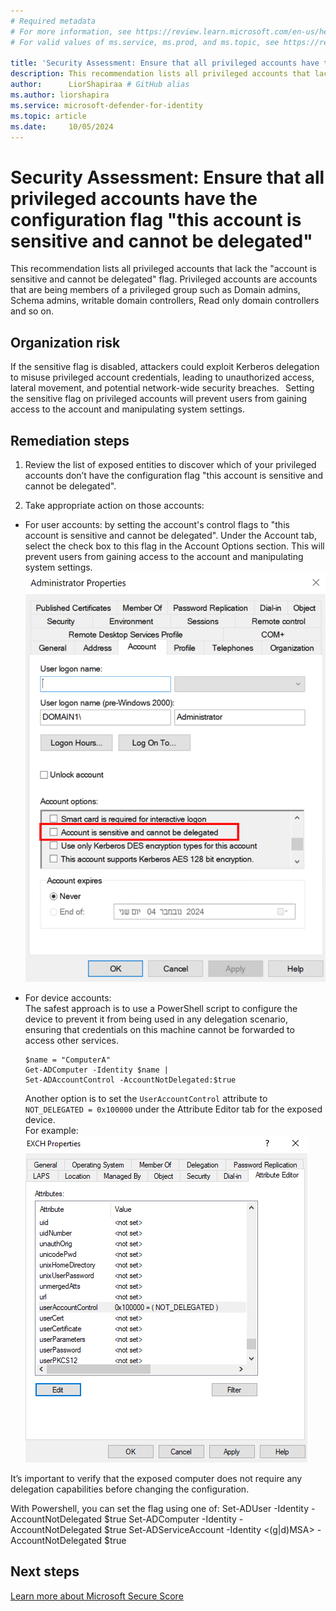 ```yaml
---
# Required metadata
# For more information, see https://review.learn.microsoft.com/en-us/help/platform/learn-editor-add-metadata?branch=main
# For valid values of ms.service, ms.prod, and ms.topic, see https://review.learn.microsoft.com/en-us/help/platform/metadata-taxonomies?branch=main

title: 'Security Assessment: Ensure that all privileged accounts have the configuration flag "this account is sensitive and cannot be delegated"'
description: This recommendation lists all privileged accounts that lack the "account is sensitive and cannot be delegated" flag.
author:      LiorShapiraa # GitHub alias
ms.author: liorshapira
ms.service: microsoft-defender-for-identity
ms.topic: article
ms.date:     10/05/2024
---
```


# Security Assessment: Ensure that all privileged accounts have the configuration flag "this account is sensitive and cannot be delegated"

This recommendation lists all privileged accounts that lack the "account is sensitive and cannot be delegated" flag. Privileged accounts are accounts that are being members of a privileged group such as Domain admins, Schema admins, writable domain controllers, Read only domain controllers and so on. 

## Organization risk

If the sensitive flag is disabled, attackers could exploit Kerberos delegation to misuse privileged account credentials, leading to unauthorized access, lateral movement, and potential network-wide security breaches.   Setting the sensitive flag on privileged accounts will prevent users from gaining access to the account and manipulating system settings. 

## Remediation steps

1. Review the list of exposed entities to discover which of your privileged accounts don’t have the configuration flag "this account is sensitive and cannot be delegated". 

1. Take appropriate action on those accounts:

- For user accounts: by setting the account's control flags to "this account is sensitive and cannot be delegated". Under the Account tab, select the check box to this flag in the Account Options section. This will prevent users from gaining access to the account and manipulating system settings.    
![Screenshot of user profile.](media/ensure-privileged-accounts-with-sensitive-flag/administrator-properties.png)

- For device accounts:  
The safest approach is to use a PowerShell script to configure the device to prevent it from being used in any delegation scenario, ensuring that credentials on this machine cannot be forwarded to access other services.

    ```azurepowershell
  $name = "ComputerA"
  Get-ADComputer -Identity $name |
  Set-ADAccountControl -AccountNotDelegated:$true
    ```
    
    Another option is to set the `UserAccountControl` attribute to `NOT_DELEGATED = 0x100000` under the Attribute Editor tab for the exposed device.   
    For example:  
    ![Screenshot of device profile.](media/ensure-privileged-accounts-with-sensitive-flag/device-profile.png)
  
It’s important to verify that the exposed computer does not require any delegation capabilities before changing the configuration.

With Powershell, you can set the flag using one of:
Set-ADUser -Identity <user> -AccountNotDelegated $true
Set-ADComputer -Identity <computer> -AccountNotDelegated $true
Set-ADServiceAccount -Identity <(g|d)MSA> -AccountNotDelegated $true

## Next steps

[Learn more about Microsoft Secure Score](/microsoft-365/security/defender/microsoft-secure-score)

